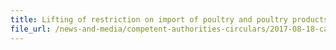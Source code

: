 ```yaml
---
title: Lifting of restriction on import of poultry and poultry products from Germany 
file_url: /news-and-media/competent-authorities-circulars/2017-08-18-ca.pdf
---
```

